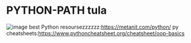 
# PYTHON-PATH tula 
![image](https://user-images.githubusercontent.com/95548242/233073609-f3000e12-1d41-475a-9859-2b628d1087d8.png)
best Python resoursezzzzzz:https://metanit.com/python/
py cheatsheets:https://www.pythoncheatsheet.org/cheatsheet/oop-basics
